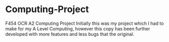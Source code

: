 # Computing-Project

F454 OCR A2 Computing Project 
Initially this was my project which I had to make for my A Level Computing, however this copy has been further developed with more features and less bugs that the original. 
